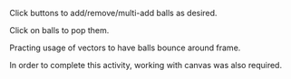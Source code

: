 Click buttons to add/remove/multi-add balls as desired. 

Click on balls to pop them. 

Practing usage of vectors to have balls bounce around frame. 

In order to complete this activity, working with canvas was also required. 


